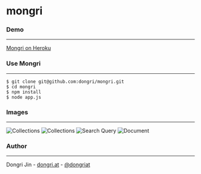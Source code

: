 mongri
=========

### Demo
------
[Mongri on Heroku](http://mongri.herokuapp.com)

### Use Mongri
------
```
$ git clone git@github.com:dongri/mongri.git
$ cd mongri
$ npm install
$ node app.js
```

### Images
------
![Collections](https://raw.github.com/dongri/mongri/master/public/images/demo/collections.png)
![Collections](https://raw.github.com/dongri/mongri/master/public/images/demo/collections.png)
![Search Query](https://raw.github.com/dongri/mongri/master/public/images/demo/query.png)
![Document](https://raw.github.com/dongri/mongri/master/public/images/demo/document.png)

### Author
------
Dongri Jin - [dongri.at](http://dongri.at) - [@dongriat](http://twitter.com/dongriat)
